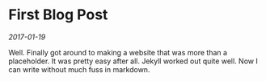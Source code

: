 # First Blog Post

_2017-01-19_

Well. Finally got around to making a website that was more than a placeholder. 
It was pretty easy after all. Jekyll worked out quite well. Now I can write without much fuss in markdown. 

